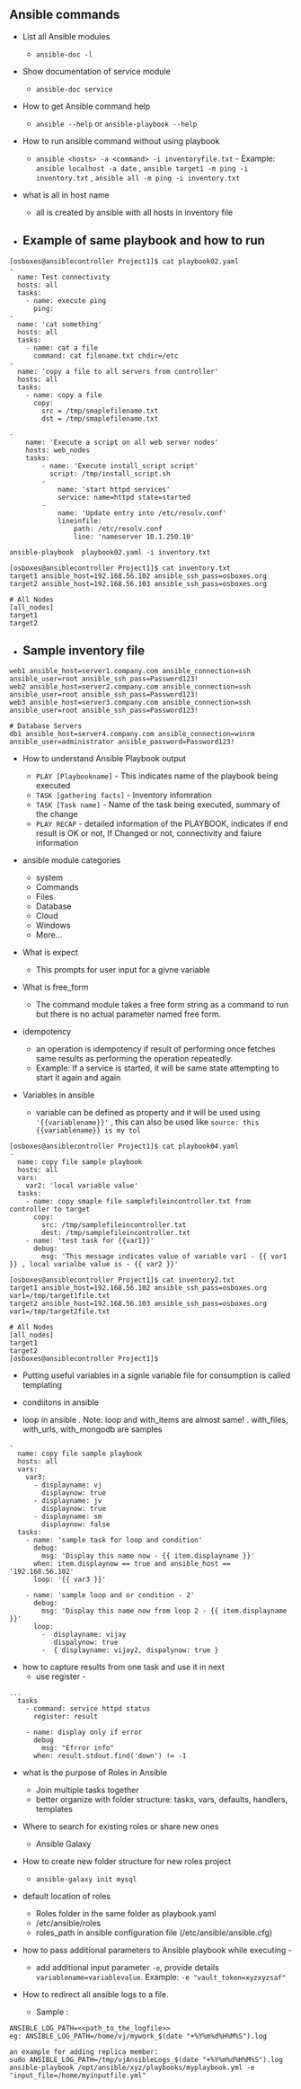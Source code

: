 Ansible commands
---------------

* List all Ansible modules
    -   `ansible-doc -l`

* Show documentation of service module
    -   `ansible-doc service`

* How to get Ansible command help 
    -   `ansible --help` or `ansible-playbook --help`

* How to run ansible command without using playbook
    -   `ansible <hosts> -a <command> -i inventoryfile.txt` - Example:  `ansible localhost -a date` , `ansible target1 -m ping -i inventory.txt` , `ansible all -m ping -i inventory.txt`

* what is all in host name
    -   all is created by ansible with all hosts in inventory file 

* Example of same playbook and how to run
    -   
```
[osboxes@ansiblecontroller Project1]$ cat playbook02.yaml
-
  name: Test connectivity
  hosts: all
  tasks:
    - name: execute ping 
      ping:
-
  name: 'cat something'
  hosts: all
  tasks:
    - name: cat a file 
      command: cat filename.txt chdir=/etc
-
  name: 'copy a file to all servers from controller'
  hosts: all
  tasks:
    - name: copy a file
      copy: 
        src = /tmp/smaplefilename.txt
        dst = /tmp/smaplefilename.txt

-
    name: 'Execute a script on all web server nodes'
    hosts: web_nodes
    tasks: 
        - name: 'Execute install_script script'
          script: /tmp/install_script.sh
        -
            name: 'start httpd services'
            service: name=httpd state=started          
        -
            name: 'Update entry into /etc/resolv.conf'
            lineinfile:
                path: /etc/resolv.conf
                line: 'nameserver 10.1.250.10'
```
```
ansible-playbook  playbook02.yaml -i inventory.txt
```
```
[osboxes@ansiblecontroller Project1]$ cat inventory.txt
target1 ansible_host=192.168.56.102 ansible_ssh_pass=osboxes.org
target2 ansible_host=192.168.56.103 ansible_ssh_pass=osboxes.org

# All Nodes
[all_nodes]
target1
target2
```
* Sample inventory file
    -   
```
web1 ansible_host=server1.company.com ansible_connection=ssh ansible_user=root ansible_ssh_pass=Password123!
web2 ansible_host=server2.company.com ansible_connection=ssh ansible_user=root ansible_ssh_pass=Password123!
web3 ansible_host=server3.company.com ansible_connection=ssh ansible_user=root ansible_ssh_pass=Password123!

# Database Servers
db1 ansible_host=server4.company.com ansible_connection=winrm ansible_user=administrator ansible_password=Password123!
```


* How to understand Ansible Playbook output
    -   `PLAY [Playbookname]` - This indicates name of the playbook being executed
    -   `TASK [gathering facts]` - Inventory infomration
    -   `TASK [Task name]` - Name of the task being executed, summary of the change 
    -   `PLAY RECAP`    -   detailed information of the PLAYBOOK, indicates if end result is OK or not, If Changed or not, connectivity and faiure information 


* ansible module categories 
    -   system
    -   Commands
    -   Files
    -   Database
    -   Cloud
    -   Windows
    -   More...

* What is expect
    -   This prompts for user input for a givne variable 

* What is free_form 
    -   The command module takes a free form string as a command to run but there is no actual parameter named free form.

* idempotency
    -   an operation is idempotency if result of performing once fetches same results as performing the operation repeatedly.
    -   Example: If a service is started, it will be same state attempting to start it again and again


* Variables in ansible 
    -   variable can be defined as property and it will be used using `'{{variablename}}'` , this can also be used like `source: this {{variablename}} is my tol`
```
[osboxes@ansiblecontroller Project1]$ cat playbook04.yaml
-
  name: copy file sample playbook
  hosts: all
  vars:
    var2: 'local variable value'
  tasks:
    - name: copy smaple file samplefileincontroller.txt from controller to target
      copy:
        src: /tmp/samplefileincontroller.txt
        dest: /tmp/samplefileincontroller.txt
    - name: 'test task for {{var1}}'
      debug:
        msg: 'This message indicates value of variable var1 - {{ var1 }} , local varialbe value is - {{ var2 }}'

[osboxes@ansiblecontroller Project1]$ cat inventory2.txt
target1 ansible_host=192.168.56.102 ansible_ssh_pass=osboxes.org var1=/tmp/target1file.txt
target2 ansible_host=192.168.56.103 ansible_ssh_pass=osboxes.org var1=/tmp/target2file.txt

# All Nodes
[all_nodes]
target1
target2
[osboxes@ansiblecontroller Project1]$

```

* Putting useful variables in a signle variable file for consumption is called templating 

* condiitons in ansible 


* loop in ansible . Note: loop and with_items are almost same! . with_files, with_urls, with_mongodb are samples 
```
-
  name: copy file sample playbook
  hosts: all
  vars:
    var3:
      - displayname: vj
        displaynow: true
      - displayname: jv
        displaynow: true
      - displayname: sm
        displaynow: false
  tasks:
    - name: 'sample task for loop and condition'
      debug:
        msg: 'Display this name now - {{ item.displayname }}'
      when: item.displaynow == true and ansible_host == '192.168.56.102'
      loop: '{{ var3 }}'

    - name: 'sample loop and or condition - 2'
      debug:
        msg: 'Display this name now from loop 2 - {{ item.displayname }}'
      loop:
        -  displayname: vijay
           dispalynow: true
        -  { displayname: vijay2, dispalynow: true }
```

* how to capture results from one task and use it in next 
    -    use register - 
```
...
  tasks
    - command: service httpd status 
      register: result

    - name: display only if error
      debug
        msg: "Efrror info"
      when: result.stdout.find('down') != -1
```

* what is the purpose of Roles in Ansible 
    -   Join multiple tasks together 
    -   better organize with folder structure: tasks, vars, defaults, handlers, templates 

* Where to search for existing roles or share new ones
    -   Ansible Galaxy 

* How to create new folder structure for new roles project 
    -   `ansible-galaxy init mysql`

* default location of roles
    -   Roles folder in the same folder as playbook.yaml
    -   /etc/ansible/roles 
    -   roles_path in ansible configuration file (/etc/ansible/ansible.cfg) 

* how to pass additional parameters to Ansible playbook while executing - 
    -   add additional input parameter `-e`, provide details `variablename=variablevalue`. Example: `-e "vault_token=xyzxyzsaf"`

* How to redirect all ansible logs to a file. 
  - Sample :  
```
ANSIBLE_LOG_PATH=<<path_to_the_logfile>>
eg: ANSIBLE_LOG_PATH=/home/vj/mywork_$(date "+%Y%m%d%H%M%S").log

an example for adding replica member:
sudo ANSIBLE_LOG_PATH=/tmp/vjAnsibleLogs_$(date "+%Y%m%d%H%M%S").log ansible-playbook /opt/ansible/xyz/playbooks/myplaybook.yml -e "input_file=/home/myinputfile.yml"
```

